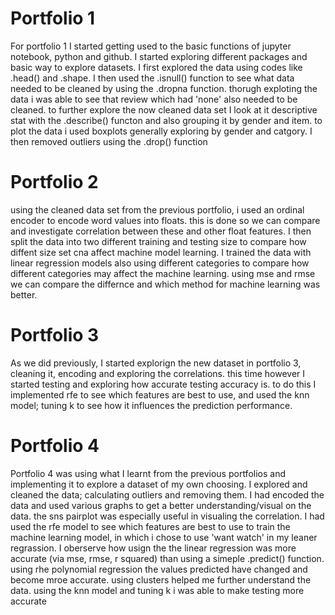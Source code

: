 # Portfolio 1
For portfolio 1 I started getting used to the basic functions of jupyter notebook, python and github. I started exploring different packages and basic way to explore datasets. I first explored the data using codes like .head() and .shape. I then used the .isnull() function to see what data needed to be cleaned by using the .dropna function. thorugh exploting the data i was able to see that review which had 'none' also needed to be cleaned. to further explore the now cleaned data set I look at it descriptive stat with the .describe() functon and also grouping it by gender and item. to plot the data i used boxplots generally exploring by gender and catgory. I then removed outliers using the .drop() function

# Portfolio 2
using the cleaned data set from the previous portfolio, i used an ordinal encoder to encode word values into floats. this is done so we can compare and investigate correlation between these  and other float features. I then split the data into two different training and testing size to compare how diffent size set cna affect machine model learning. I trained the data with linear regression models also using different categories to compare how different categories may affect the machine learning. using mse and rmse we can compare the differnce and which method for machine learning was better.

# Portfolio 3
As we did previously, I started explorign the new dataset in portfolio 3, cleaning it, encoding and exploring the correlations. this time however I started testing and exploring how accurate testing accuracy is. to do this I implemented rfe to see which features are best to use, and used the knn model; tuning k to see how it influences the prediction performance.

# Portfolio 4
Portfolio 4 was using what  I learnt from the previous portfolios and implementing it to explore a dataset of my own choosing. I explored and cleaned the data; calculating outliers and removing them. I had encoded the data and used various graphs to get a better understanding/visual on the data. the sns pairplot was especially useful in visualing the correlation. I had used the rfe model to see which features are best to use to train the machine learning model, in which i chose to use 'want watch' in my leaner regrassion. I oberserve how usign the the linear regression was more accurate (via mse, rmse, r squared) than using a simeple .predict() function. using rhe polynomial regression the values predicted have changed and become mroe accurate. using clusters helped me further understand the data. using the knn model and tuning k i was able to make testing more accurate
